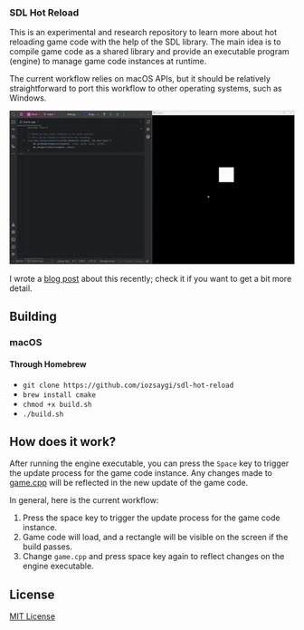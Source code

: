 ### SDL Hot Reload

This is an experimental and research repository to learn more about hot reloading game code with the help of the SDL
library. The main idea is to compile game code as a shared library and provide an executable program (engine) to manage
game code instances at runtime.

The current workflow relies on macOS APIs, but it should be relatively straightforward to port this workflow to other
operating systems, such as Windows.

![Render call change](https://github.com/iozsaygi/sdl-hot-reload/blob/main/media/render-call-change.gif?raw=true)

I wrote a [blog post](https://iozsaygi.github.io/2025/01/06/hot-reloading-ccpp-code-with-sdl.html) about this recently;
check it if you want to get a bit more detail.

## Building

### macOS

#### Through Homebrew

- `git clone https://github.com/iozsaygi/sdl-hot-reload`
- `brew install cmake`
- `chmod +x build.sh`
- `./build.sh`

## How does it work?

After running the engine executable, you can press the `Space` key to trigger the update process for the game code
instance. Any changes made to [game.cpp](https://github.com/iozsaygi/sdl-hot-reload/blob/main/game/game.cpp) will be
reflected in the new update of the game code.

In general, here is the current workflow:

1. Press the space key to trigger the update process for the game code instance.
2. Game code will load, and a rectangle will be visible on the screen if the build passes.
3. Change `game.cpp` and press space key again to reflect changes on the engine executable.

## License

[MIT License](https://github.com/iozsaygi/sdl-hot-reload/blob/main/LICENSE)